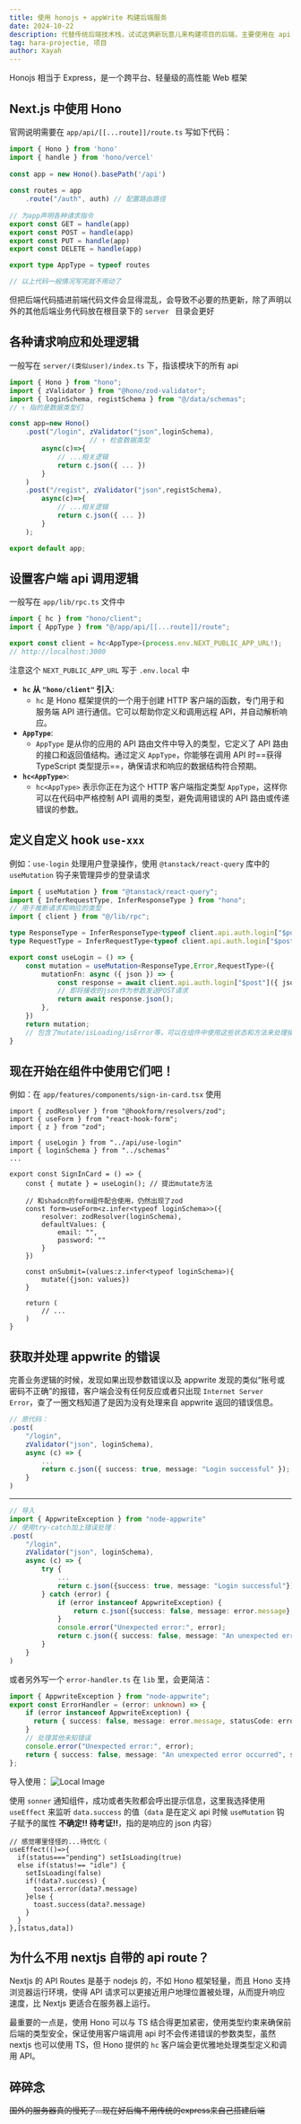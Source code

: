 ```yaml
---
title: 使用 honojs + appWrite 构建后端服务
date: 2024-10-22
description: 代替传统后端技术栈，试试这俩新玩意儿来构建项目的后端，主要使用在 api 和 数据库的部分
tag: hara-projectie, 项目
author: Xayah
---
```


Honojs 相当于 Express，是一个跨平台、轻量级的高性能 Web 框架
## Next.js 中使用 Hono
官网说明需要在 `app/api/[[...route]]/route.ts` 写如下代码：
```ts
import { Hono } from 'hono'  
import { handle } from 'hono/vercel'  
  
const app = new Hono().basePath('/api')  
  
const routes = app
	.route("/auth", auth) // 配置路由路径
	
// 为app声明各种请求指令
export const GET = handle(app)  
export const POST = handle(app)  
export const PUT = handle(app)  
export const DELETE = handle(app)

export type AppType = typeof routes

// 以上代码一般情况写完就不用动了
```
但把后端代码插进前端代码文件会显得混乱，会导致不必要的热更新，除了声明以外的其他后端业务代码放在根目录下的 `server ` 目录会更好
## 各种请求响应和处理逻辑
一般写在 `server/(类似user)/index.ts` 下，指该模块下的所有 api
```ts
import { Hono } from "hono";
import { zValidator } from "@hono/zod-validator";
import { loginSchema, registSchema } from "@/data/schemas";
// ↑ 指的是数据类型们

const app=new Hono()
	.post("/login", zValidator("json",loginSchema),
	                // ↑ 检查数据类型
	    async(c)=>{
	        // ...相关逻辑
	        return c.json({ ... })
	    }
	)
	.post("/regist", zValidator("json",registSchema),
	    async(c)=>{
	        // ...相关逻辑
	        return c.json({ ... })
	    }
	);

export default app;
```
## 设置客户端 api 调用逻辑
一般写在 `app/lib/rpc.ts` 文件中
```ts
import { hc } from "hono/client";
import { AppType } from "@/app/api/[[...route]]/route";

export const client = hc<AppType>(process.env.NEXT_PUBLIC_APP_URL!);
// http://localhost:3000
```
注意这个 `NEXT_PUBLIC_APP_URL` 写于 `.env.local` 中

- **`hc` 从 `"hono/client"` 引入**:
    - `hc` 是 Hono 框架提供的一个用于创建 HTTP 客户端的函数，专门用于和服务端 API 进行通信。它可以帮助你定义和调用远程 API，并自动解析响应。
- **`AppType`**:
    - `AppType` 是从你的应用的 API 路由文件中导入的类型，它定义了 API 路由的接口和返回值结构。通过定义 `AppType`，你能够在调用 API 时==获得 TypeScript 类型提示==，确保请求和响应的数据结构符合预期。
- **`hc<AppType>`**:
    - `hc<AppType>` 表示你正在为这个 HTTP 客户端指定类型 `AppType`，这样你可以在代码中严格控制 API 调用的类型，避免调用错误的 API 路由或传递错误的参数。
## 定义自定义 hook `use-xxx`
例如：`use-login` 处理用户登录操作，使用 `@tanstack/react-query` 库中的 `useMutation` 钩子来管理异步的登录请求
```ts
import { useMutation } from "@tanstack/react-query";
import { InferRequestType, InferResponseType } from "hono";
// 用于推断请求和响应的类型
import { client } from "@/lib/rpc";

type ResponseType = InferResponseType<typeof client.api.auth.login["$post"]>;
type RequestType = InferRequestType<typeof client.api.auth.login["$post"]>;

export const useLogin = () => {
    const mutation = useMutation<ResponseType,Error,RequestType>({
        mutationFn: async ({ json }) => {
            const response = await client.api.auth.login["$post"]({ json });
            // 即将接收的json作为参数发送POST请求
            return await response.json();
        },
    })
    return mutation;
    // 包含了mutate/isLoading/isError等，可以在组件中使用这些状态和方法来处理操作辣
}
```
## 现在开始在组件中使用它们吧！
例如：在 `app/features/components/sign-in-card.tsx` 使用
```tsx
import { zodResolver } from "@hookform/resolvers/zod";
import { useForm } from "react-hook-form";
import { z } from "zod";

import { useLogin } from "../api/use-login"
import { loginSchema } from "../schemas"
...

export const SignInCard = () => {
	const { mutate } = useLogin(); // 提出mutate方法
	
	// 和shadcn的form组件配合使用，仍然出现了zod
	const form=useForm<z.infer<typeof loginSchema>>({
	    resolver: zodResolver(loginSchema),
	    defaultValues: {
	        email: "",
	        password: ""
	    }
	})
	
	const onSubmit=(values:z.infer<typeof loginSchema>){
	    mutate({json: values})
	}
	
	return (
	    // ...
	)
}
```
## 获取并处理 appwrite 的错误
完善业务逻辑的时候，发现如果出现参数错误以及 appwrite 发现的类似“账号或密码不正确”的报错，客户端会没有任何反应或者只出现 `Internet Server Error`，查了一圈文档知道了是因为没有处理来自 appwrite 返回的错误信息。
```ts
// 原代码：
.post(
    "/login",
    zValidator("json", loginSchema),
    async (c) => {
        ...
        return c.json({ success: true, message: "Login successful" });
    }
)
```
----
```ts
// 导入
import { AppwriteException } from "node-appwrite"
// 使用try-catch加上错误处理：
.post(
    "/login",
    zValidator("json", loginSchema),
    async (c) => {
        try {
            ...
            return c.json({success: true, message: "Login successful"});
        } catch (error) {
            if (error instanceof AppwriteException) {
                return c.json({success: false, message: error.message}, {status: error.code});
            }
            console.error("Unexpected error:", error);
            return c.json({ success: false, message: "An unexpected error occurred" }, { status: 500 });
        }
    }
)
```
或者另外写一个 `error-handler.ts` 在 `lib` 里，会更简洁：
```ts
import { AppwriteException } from "node-appwrite";
export const ErrorHandler = (error: unknown) => {
    if (error instanceof AppwriteException) {
      return { success: false, message: error.message, statusCode: error.code };
    }
    // 处理其他未知错误
    console.error("Unexpected error:", error);
    return { success: false, message: "An unexpected error occurred", statusCode: 500 };
};
```
导入使用：
![Local Image](../../public/images/Pasted%20image%2020241024004353.png)

使用 `sonner` 通知组件，成功或者失败都会呼出提示信息，这里我选择使用 `useEffect` 来监听 `data.success` 的值（`data` 是在定义 api 时候 ` useMutation ` 钩子赋予的属性 **不确定!! 待考证!!**，指的是响应的 json 内容）
```tsx
// 感觉哪里怪怪的...待优化（
useEffect(()=>{
  if(status==="pending") setIsLoading(true)
  else if(status!== "idle") {
    setIsLoading(false)
    if(!data?.success) {
      toast.error(data?.message)
    }else {
      toast.success(data?.message)
    }
  }
},[status,data])
```
## 为什么不用 nextjs 自带的 api route？
Nextjs 的 API Routes 是基于 nodejs 的，不如 Hono 框架轻量，而且 Hono 支持浏览器运行环境，使得 API 请求可以更接近用户地理位置被处理，从而提升响应速度，比 Nextjs 更适合在服务器上运行。

最重要的一点是，使用 Hono 可以与 TS 结合得更加紧密，使用类型约束来确保前后端的类型安全，保证使用客户端调用 api 时不会传递错误的参数类型，虽然 nextjs 也可以使用 TS，但 Hono 提供的 `hc` 客户端会更优雅地处理类型定义和调用 API。

## 碎碎念

~~国外的服务器真的慢死了...现在好后悔不用传统的express来自己搭建后端~~